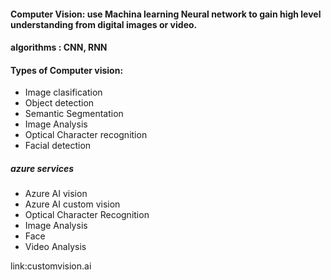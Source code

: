 #### Computer Vision: use Machina learning Neural network to gain high level understanding from digital images or video.

#### algorithms : CNN, RNN

#### Types of Computer vision:
* Image clasification
* Object detection
* Semantic Segmentation
* Image Analysis
* Optical Character recognition
* Facial detection
##### azure services
* Azure AI vision
* Azure AI custom vision
* Optical Character Recognition
* Image Analysis
* Face
* Video Analysis

link:customvision.ai
